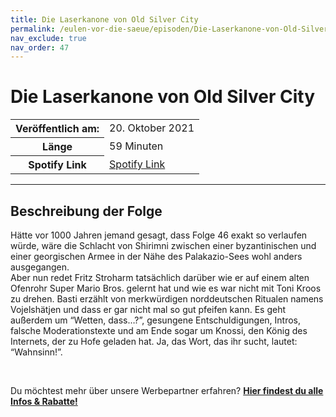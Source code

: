 ```yaml
---
title: Die Laserkanone von Old Silver City
permalink: /eulen-vor-die-saeue/episoden/Die-Laserkanone-von-Old-Silver-City
nav_exclude: true
nav_order: 47
---
```


# Die Laserkanone von Old Silver City
<table class="resp-table dcf-table dcf-table-responsive dcf-table-bordered dcf-table-striped dcf-w-100%">
                    <tbody>
                        <tr>
                            <th scope="row">Veröffentlich am:</th>
                            <td data-label="Veröffentlich am:">20. Oktober 2021</td>
                        </tr>
                        <tr>
                            <th scope="row">Länge </th>
                            <td data-label="Länge ">59 Minuten</td>
                        </tr><tr>
                                <th scope="row">Spotify Link</th>
                                <td data-label="Spotify Link"><a href="https://open.spotify.com/episode/3tG9zJlS3eBQCdPXX7MOQp">Spotify Link</a></td>
                            </tr></tbody>
                </table>

***

## Beschreibung der Folge

<div>
<p>Hätte vor 1000 Jahren jemand gesagt, dass Folge 46 exakt so verlaufen würde, wäre die Schlacht von Shirimni zwischen einer byzantinischen und einer georgischen Armee in der Nähe des Palakazio-Sees wohl anders ausgegangen. <br> Aber nun redet Fritz Stroharm tatsächlich darüber wie er auf einem alten Ofenrohr Super Mario Bros. gelernt hat und wie es war nicht mit Toni Kroos zu drehen. Basti erzählt von merkwürdigen norddeutschen Ritualen namens Vojelshätjen und dass er gar nicht mal so gut pfeifen kann. Es geht außerdem um “Wetten, dass…?”, gesungene Entschuldigungen, Intros, falsche Moderationstexte und am Ende sogar um Knossi, den König des Internets, der zu Hofe geladen hat. Ja, das Wort, das ihr sucht, lautet: “Wahnsinn!”.</p> <br> <p>Du möchtest mehr über unsere Werbepartner erfahren? <a href="https://linktr.ee/EulenvordieSaeue"><strong>Hier findest du alle Infos & Rabatte!</strong></a></p>  
</div>

